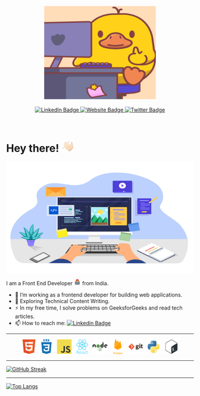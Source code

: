 <div align="center">
  <img src="images/head.png" width="300" height="250" alt="Centered Image"/>
</div>

<br>

<div align="center">
  <a href="https://www.linkedin.com/in/pushkarsharma652/">
    <img src="https://img.shields.io/badge/LinkedIn-blue?style=for-the-badge&logo=linkedin&logoColor=white" alt="LinkedIn Badge"/>
  </a>
  <a href="https://push4ck.vercel.app">
    <img src="https://img.shields.io/badge/portfolio-red?style=for-the-badge&logo=website&logoColor=white" alt="Website Badge"/>
  </a>
  <a href="https://twitter.com/push4ck/">
    <img src="https://img.shields.io/badge/Twitter-blue?style=for-the-badge&logo=twitter&logoColor=white" alt="Twitter Badge"/>
  </a>
</div>

<br>

<div align="center">
  <img src="https://komarev.com/ghpvc/?username=push4ck&style=flat-square&color=blue" alt=""/>
</div>

# Hey there! <img src="images/hello.png" />

<div style="height: 300px; position: relative; overflow: hidden;">
  <div align="center" style="position: sticky; top: 0; width: 100%;">
    <img src="images/main.jpg" width="600" height="300" alt="Centered Image"/>
  </div>
</div>

I am a Front End Developer <img src="images/coder.png" width="18" height="18" /> from India.

- :telescope: I’m working as a frontend developer for building web applications.
- :seedling: Exploring Technical Content Writing.
- :zap: In my free time, I solve problems on GeeksforGeeks and read tech articles.
- :mailbox: How to reach me: [![Linkedin Badge](https://img.shields.io/badge/-push4ck-blue?style=flat&logo=Linkedin&logoColor=white)](https://linkedin.com/in/pushkarsharma652/)

---

<div align="center">
  <img src="https://github.com/devicons/devicon/blob/master/icons/html5/html5-original.svg" title="HTML5" alt="HTML" width="40" height="40"/>&nbsp;
  <img src="https://github.com/devicons/devicon/blob/master/icons/css3/css3-plain-wordmark.svg"  title="CSS3" alt="CSS" width="40" height="40"/>&nbsp;
  <img src="https://github.com/devicons/devicon/blob/master/icons/javascript/javascript-original.svg" title="JavaScript" alt="JavaScript" width="40" height="40"/>&nbsp;
  <img src="https://github.com/devicons/devicon/blob/master/icons/react/react-original-wordmark.svg" title="React" alt="React" width="40" height="40"/>&nbsp;
  <img src="https://github.com/devicons/devicon/blob/master/icons/nodejs/nodejs-original-wordmark.svg" title="NodeJS" alt="NodeJS" width="40" height="40"/>&nbsp;
  <img src="https://github.com/devicons/devicon/blob/master/icons/firebase/firebase-plain-wordmark.svg" title="Firebase" alt="Firebase" width="40" height="40"/>&nbsp;
  <img src="https://github.com/devicons/devicon/blob/master/icons/git/git-original-wordmark.svg" title="Git" alt="Git" width="40" height="40"/>&nbsp;
  <img src="https://github.com/devicons/devicon/blob/master/icons/python/python-original.svg" title="Python" alt="Python" width="40" height="40"/>&nbsp;
  <img src="https://github.com/devicons/devicon/blob/master/icons/bash/bash-original.svg" title="Bash" alt="Bash" width="40" height="40"/>
</div>

---

<a href="https://git.io/streak-stats"><img src="https://streak-stats.demolab.com?user=push4ck&theme=highcontrast&hide_border=true" alt="GitHub Streak" /></a>

---

[![Top Langs](https://github-readme-stats.vercel.app/api/top-langs/?username=push4ck&layout=compact&theme=vision-friendly-dark)](https://github.com/anuraghazra/github-readme-stats)
